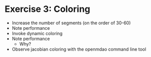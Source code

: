Exercise 3: Coloring
====================

- Increase the number of segments (on the order of 30-60)
- Note performance
- Invoke dynamic coloring
- Note performance
  - Why?
- Observe jacobian coloring with the openmdao command line tool